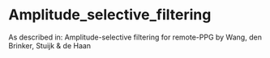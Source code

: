 # Amplitude_selective_filtering
As described in: Amplitude-selective filtering for remote-PPG by Wang, den Brinker, Stuijk &amp; de Haan
